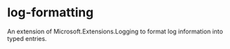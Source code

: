 # log-formatting
An extension of Microsoft.Extensions.Logging to format log information into typed entries.
